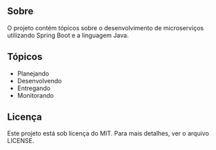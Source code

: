 ## Sobre
O projeto contém tópicos sobre o desenvolvimento de microserviços utilizando Spring Boot e a linguagem Java.

## Tópicos
* Planejando
* Desenvolvendo
* Entregando
* Monitorando

## Licença
Este projeto está sob licença do MIT. Para mais detalhes, ver o arquivo LICENSE.
